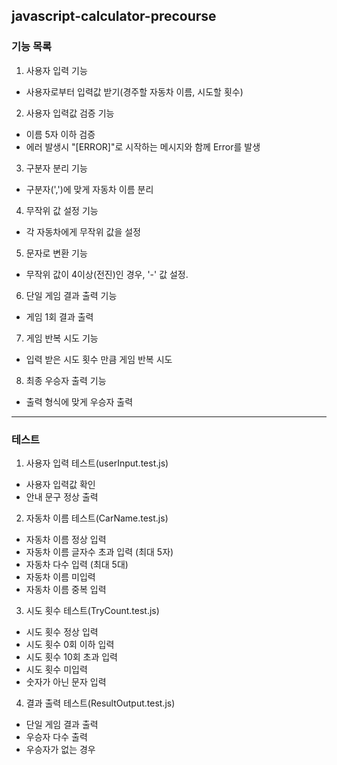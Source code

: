 ## javascript-calculator-precourse

### 기능 목록

1. 사용자 입력 기능

- 사용자로부터 입력값 받기(경주할 자동차 이름, 시도할 횟수)

2. 사용자 입력값 검증 기능

- 이름 5자 이하 검증
- 에러 발생시 "[ERROR]"로 시작하는 메시지와 함께 Error를 발생

3. 구분자 분리 기능

- 구분자(',')에 맞게 자동차 이름 분리

4. 무작위 값 설정 기능

- 각 자동차에게 무작위 값을 설정

5. 문자로 변환 기능

- 무작위 값이 4이상(전진)인 경우, '-' 값 설정.

6. 단일 게임 결과 출력 기능

- 게임 1회 결과 출력

7. 게임 반복 시도 기능

- 입력 받은 시도 횟수 만큼 게임 반복 시도

8. 최종 우승자 출력 기능

- 출력 형식에 맞게 우승자 출력

---

### 테스트

1. 사용자 입력 테스트(userInput.test.js)

- 사용자 입력값 확인
- 안내 문구 정상 출력

2. 자동차 이름 테스트(CarName.test.js)

- 자동차 이름 정상 입력
- 자동차 이름 글자수 초과 입력 (최대 5자)
- 자동차 다수 입력 (최대 5대)
- 자동차 이름 미입력
- 자동차 이름 중복 입력

3. 시도 횟수 테스트(TryCount.test.js)

- 시도 횟수 정상 입력
- 시도 횟수 0회 이하 입력
- 시도 횟수 10회 초과 입력
- 시도 횟수 미입력
- 숫자가 아닌 문자 입력

4. 결과 출력 테스트(ResultOutput.test.js)

- 단일 게임 결과 출력
- 우승자 다수 출력
- 우승자가 없는 경우
